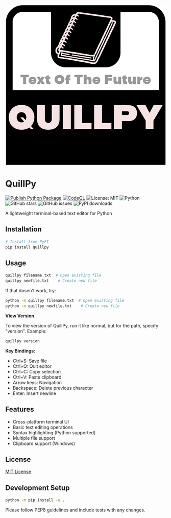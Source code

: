 <div align="center">
    <img src="./logo.png" alt="QuillPy Logo" width="500">
</div>

# QuillPy

[![Publish Python Package](https://github.com/mralfiem591/quillpy/actions/workflows/python-publish.yml/badge.svg)](https://github.com/mralfiem591/quillpy/actions/workflows/python-publish.yml)
[![CodeQL](https://github.com/mralfiem591/quillpy/actions/workflows/github-code-scanning/codeql/badge.svg)](https://github.com/mralfiem591/quillpy/actions/workflows/github-code-scanning/codeql)
![License: MIT](https://img.shields.io/badge/license-MIT-green)
![Python](https://img.shields.io/badge/Made_with-Python-blue)
![GitHub stars](https://img.shields.io/github/stars/mralfiem591/quillpy)
![GitHub issues](https://img.shields.io/github/issues/mralfiem591/quillpy)
![PyPI downloads](https://img.shields.io/pypi/dm/quillpy)


A lightweight terminal-based text editor for Python

## Installation

```bash
# Install from PyPI
pip install quillpy

```

## Usage

```bash
quillpy filename.txt  # Open existing file
quillpy newfile.txt    # Create new file
```

If that dosen't work, try:

```bash
python -m quillpy filename.txt  # Open existing file
python -m quillpy newfile.txt    # Create new file
```

**View Version**

To view the version of QuillPy, run it like normal, but for the path, specify "version". Example:
```bash
quillpy version
```

**Key Bindings:**

- Ctrl+S: Save file
- Ctrl+Q: Quit editor
- Ctrl+C: Copy selection
- Ctrl+V: Paste clipboard
- Arrow keys: Navigation
- Backspace: Delete previous character
- Enter: Insert newline

## Features

- Cross-platform terminal UI
- Basic text editing operations
- Syntax highlighting (Python supported)
- Multiple file support
- Clipboard support (Windows)

## License

[MIT License](LICENSE)

## Development Setup

```bash
python -m pip install -e .
```

Please follow PEP8 guidelines and include tests with any changes.

